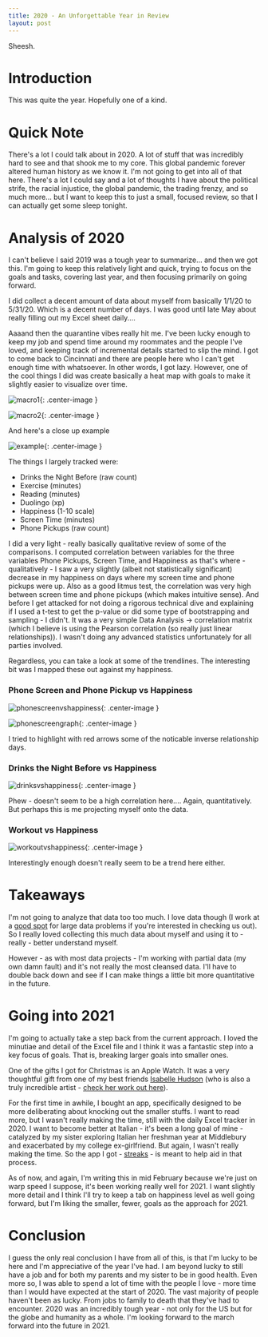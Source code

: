 ```yaml
---
title: 2020 - An Unforgettable Year in Review
layout: post
---
```


Sheesh. 

Introduction
============

This was quite the year. Hopefully one of a kind.  

Quick Note
==========
There's a lot I could talk about in 2020. A lot of stuff that was incredibly hard to see and that shook me to my core. This global pandemic forever altered human history as we know it. I'm not going to get into all of that here. There's a lot I could say and a lot of thoughts I have about the political strife, the racial injustice, the global pandemic, the trading frenzy, and so much more... but I want to keep this to just a small, focused review, so that I can actually get some sleep tonight.

Analysis of 2020
================
I can't believe I said 2019 was a tough year to summarize... and then we got this. I'm going to keep this relatively light and quick, trying to focus on the goals and tasks, covering last year, and then focusing primarily on going forward. 

I did collect a decent amount of data about myself from basically 1/1/20 to 5/31/20. Which is a decent number of days. I was good until late May about really filling out my Excel sheet daily.... 

Aaaand then the quarantine vibes really hit me. I've been lucky enough to keep my job and spend time around my roommates and the people I've loved, and keeping track of incremental details started to slip the mind. I got to come back to Cincinnati and there are people here who I can't get enough time with whatsoever. In other words, I got lazy. However, one of the cool things I did was create basically a heat map with goals to make it slightly easier to visualize over time. 

![macro1](/images/ny-resolutions-2020/Macro1.png){: .center-image }

![macro2](/images/ny-resolutions-2020/Macro2.png){: .center-image }

And here's a close up example

![example](/images/ny-resolutions-2020/Example.png){: .center-image }

The things I largely tracked were:

* Drinks the Night Before (raw count)
* Exercise (minutes)
* Reading (minutes)
* Duolingo (xp)
* Happiness (1-10 scale)
* Screen Time (minutes)
* Phone Pickups (raw count)

I did a very light - really basically qualitative review of some of the comparisons. I computed correlation between variables for the three variables Phone Pickups, Screen Time, and Happiness as that's where - qualitatively - I saw a very slightly (albeit not statistically significant) decrease in my happiness on days where my screen time and phone pickups were up. Also as a good litmus test, the correlation was very high between screen time and phone pickups (which makes intuitive sense). And before I get attacked for not doing a rigorous technical dive and explaining if I used a t-test to get the p-value or did some type of bootstrapping and sampling - I didn't. It was a very simple Data Analysis -> correlation matrix (which I believe is using the Pearson correlation (so really just linear relationships)). I wasn't doing any advanced statistics unfortunately for all parties involved. 

Regardless, you can take a look at some of the trendlines. The interesting bit was I mapped these out against my happiness.

### Phone Screen and Phone Pickup vs Happiness 

![phonescreenvshappiness](/images/ny-resolutions-2020/PhoneScreenPickupvsHappinessCorrelation.png){: .center-image }

![phonescreengraph](/images/ny-resolutions-2020/PhonevsHappinessGraph.png){: .center-image }

I tried to highlight with red arrows some of the noticable inverse relationship days.

### Drinks the Night Before vs Happiness 

![drinksvshappiness](/images/ny-resolutions-2020/DrinksvsHappiness.png){: .center-image }

Phew - doesn't seem to be a high correlation here.... Again, quantitatively. But perhaps this is me projecting myself onto the data. 

### Workout vs Happiness 

![workoutvshappiness](/images/ny-resolutions-2020/WorkoutvsHappiness.png){: .center-image }

Interestingly enough doesn't really seem to be a trend here either. 

Takeaways
=========
I'm not going to analyze that data too too much. I love data though (I work at a [good spot][abinitio] for large data problems if you're interested in checking us out). So I really loved collecting this much data about myself and using it to - really - better understand myself. 

However - as with most data projects - I'm working with partial data (my own damn fault) and it's not really the most cleansed data. I'll have to double back down and see if I can make things a little bit more quantitative in the future. 

Going into 2021
===============
I'm going to actually take a step back from the current approach. I loved the minutiae and detail of the Excel file and I think it was a fantastic step into a key focus of goals. That is, breaking larger goals into smaller ones. 

One of the gifts I got for Christmas is an Apple Watch. It was a very thoughtful gift from one of my best friends [Isabelle Hudson][iz-linkedin] (who is also a truly incredible artist - [check her work out here][iz-art]). 

For the first time in awhile, I bought an app, specifically designed to be more deliberating about knocking out the smaller stuffs. I want to read more, but I wasn't really making the time, still with the daily Excel tracker in 2020. I want to become better at Italian - it's been a long goal of mine - catalyzed by my sister exploring Italian her freshman year at Middlebury and exacerbated by my college ex-girlfriend. But again, I wasn't really making the time. So the app I got - [streaks] - is meant to help aid in that process. 

As of now, and again, I'm writing this in mid February because we're just on warp speed I suppose, it's been working really well for 2021. I want slightly more detail and I think I'll try to keep a tab on happiness level as well going forward, but I'm liking the smaller, fewer, goals as the approach for 2021. 

Conclusion
==========
I guess the only real conclusion I have from all of this, is that I'm lucky to be here and I'm appreciative of the year I've had. I am beyond lucky to still have a job and for both my parents and my sister to be in good health. Even more so, I was able to spend a lot of time with the people I love - more time than I would have expected at the start of 2020. The vast majority of people haven't been as lucky. From jobs to family to death that they've had to encounter. 2020 was an incredibly tough year - not only for the US but for the globe and humanity as a whole. I'm looking forward to the march forward into the future in 2021. 

[comment]: <> (Bibliography)
[streaks]: https://streaksapp.com/
[iz-art]: https://www.instagram.com/isabellehudson_art/?hl=en
[iz-linkedin]: https://www.linkedin.com/in/isabelle-hudson
[abinitio]: https://www.abinitio.com/en/